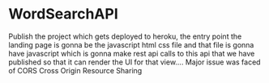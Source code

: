 # WordSearchAPI

Publish the project which gets deployed to heroku, the entry point the landing page is gonna be the javascript html css file and that file is gonna have javascript which is gonna make rest api calls to this api that we have published so that it can render the UI for that view....
Major issue was faced of CORS Cross Origin Resource Sharing
